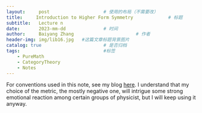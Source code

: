 ```yaml
---
layout:     post   				    # 使用的布局（不需要改）
title:     Introduction to Higher Form Symmetry 			# 标题 
subtitle:   Lecture n
date:       2023-mm-dd 				# 时间
author:     Baiyang Zhang 						# 作者
header-img: img/lib16.jpg 	#这篇文章标题背景图片
catalog: true 						# 是否归档
tags:								#标签
    - PureMath
    - CategoryTheory
    - Notes
---
```


For conventions used in this note, see my blog [here](http://www.mathlimbo.net/2022/07/17/Conventions-and-Formula/). I understand that my choice of the metric, the mostly negative one, will intrigue some strong emotional reaction among certain groups of physicist, but I will keep using it anyway.


